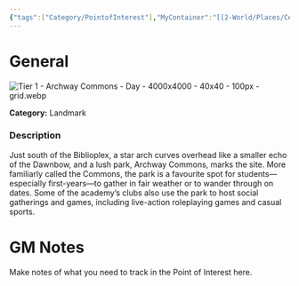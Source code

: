 ```yaml
---
{"tags":["Category/PointofInterest"],"MyContainer":"[[2-World/Places/Central Campus.md|Central Campus]]","MyCategory":"Landmark","obsidianUIMode":"preview","image":"Tier 1 - Archway Commons - Day - 4000x4000 - 40x40 - 100px - grid.webp","dg-publish":true,"dg-path":"World/Points of Interest/Archway Commons.md","permalink":"/world/points-of-interest/archway-commons/","dgPassFrontmatter":true,"updated":"2025-09-29T14:48:14.000+01:00"}
---
```



# General

![Tier 1 - Archway Commons - Day - 4000x4000 - 40x40 - 100px - grid.webp](/img/user/z_Assets/Maps/Tier%201%20-%20Archway%20Commons%20-%20Day%20-%204000x4000%20-%2040x40%20-%20100px%20-%20grid.webp)

**Category:** Landmark

### Description
Just south of the Biblioplex, a star arch curves overhead like a smaller echo of the Dawnbow, and a lush park, Archway Commons, marks the site. More familiarly called the Commons, the park is a favourite spot for students—especially first-years—to gather in fair weather or to wander through on dates. Some of the academy’s clubs also use the park to host social gatherings and games, including live-action roleplaying games and casual sports.

# GM Notes

Make notes of what you need to track in the Point of Interest here. 

